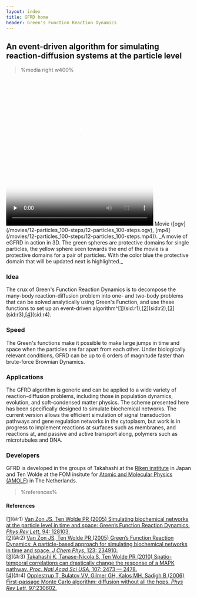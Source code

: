 ```yaml
---
layout: index
title: GFRD home
header: Green's Function Reaction Dynamics
---
```


## An event-driven algorithm for simulating reaction-diffusion systems at the particle level

>%media right w400%
<video class="video" poster="/movies/12-particles_100-steps/step.0201.png" width="400" height="400" controls preload="none" title="Movie. GFRD in 3D">
  <source src="http://uploadsrv.amolf.nl/uploads/uyr76h4q78miedema137a/12-particles_100-steps.ogv" type='video/ogg; codecs="theora, vorbis"'/>
  <source src="/movies/12-particles_100-steps/12-particles_100-steps.ogv" type='video/ogg; codecs="theora, vorbis"'/>
  <source src="http://uploadsrv.amolf.nl/uploads/uyr76h4q78miedema137a/12-particles_100-steps.mp4" type='video/mp4; codecs="avc1.42E01E, mp4a.40.2"'/>
  <source src="/movies/12-particles_100-steps/12-particles_100-steps.mp4" type='video/mp4; codecs="avc1.42E01E, mp4a.40.2"'/>
</video>  
Movie ([ogv](/movies/12-particles_100-steps/12-particles_100-steps.ogv), 
[mp4](/movies/12-particles_100-steps/12-particles_100-steps.mp4)). _A movie of 
eGFRD in action in 3D. The green spheres are protective domains for single 
particles, the yellow sphere seen towards the end of the movie is a protective 
domains for a pair of particles. With the color blue the protective domain 
that will be updated next is highlighted._


### Idea

The crux of Green's Function Reaction Dynamics is to decompose the many-body
reaction-diffusion problem into one- and two-body problems that can be solved
analytically using Green's Function, and use these functions to set up an
event-driven algorithm^[[1](#c1)](sid:r1),[[2](#c2)](sid:r2),[[3](#c3)](sid:r3),[[4](#c4)](sid:r4).

### Speed
The Green's functions make it possible to make large jumps in time and space
when the particles are far apart from each other. Under biologically relevant
conditions, GFRD can be up to 6 orders of magnitude faster than brute-force
Brownian Dynamics.

### Applications

The GFRD algorithm is generic and can be applied to a wide variety of
reaction-diffusion problems, including those in population dynamics,
evolution, and soft-condensed matter physics. The scheme presented here has
been specifically designed to simulate biochemical networks. The current
version allows the efficient simulation of signal transduction pathways and
gene regulation networks in the cytoplasm, but work is in progress to
implement reactions at surfaces such as membranes, and reactions at, and
passive and active transport along, polymers such as microtubules and DNA.

### Developers

GFRD is developed in the groups of Takahashi at the [Riken 
institute](http://www.riken.jp) in Japan and Ten Wolde at the FOM insitute for 
[Atomic and Molecular Physics (AMOLF)](http://www.amolf.nl) in The 
Netherlands.

>%references%
#### References
[[1](sid:c1)](#r1) [Van Zon JS, Ten Wolde PR (2005) Simulating biochemical networks at the particle level in time and space: Green’s Function Reaction Dynamics. _Phys Rev Lett_, 94: 128103.](http://dx.doi.org/10.1103/PhysRevLett.94.128103)  
[[2](sid:c2)](#r2) [Van Zon JS,  Ten Wolde PR (2005) Green’s Function Reaction Dynamics: A particle-based approach for simulating biochemical networks in time and space. _J Chem Phys_, 123: 234910.](http://dx.doi.org/10.1063/1.2137716)  
[[3](sid:c3)](#r3) [Takahashi K, Tanase-Nicola S, Ten Wolde PR (2010) Spatio-temporal correlations can drastically change the response of a MAPK pathway. _Proc.  Natl Acad Sci USA_, 107: 2473 — 2478.](http://dx.doi.org/10.1073/pnas.0906885107)  
[[4](sid:c4)](#r4) [Opplestrup T, Bulatov VV, Gilmer GH, Kalos MH, Sadigh B (2006) First-passage Monte Carlo algorithm: diffusion without all the hops.  _Phys Rev Lett_, 97:230602.](http://dx.doi.org/10.1103/PhysRevLett.97.230602)  

